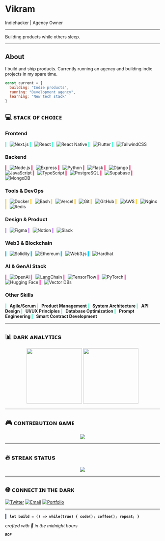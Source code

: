 # Vikram

Indiehacker | Agency Owner

---

Building products while others sleep.

---

## About

I build and ship products. Currently running an agency and building indie projects in my spare time.

```javascript
const current = {
  building: "Indie products",
  running: "Development agency",
  learning: "New tech stack"
}
```

## 💻 sᴛᴀᴄᴋ ᴏғ ᴄʜᴏɪᴄᴇ

### Frontend
<span style="color: #64ffda">▍</span> ![Next.js](https://img.shields.io/badge/next-000000?style=for-the-badge&logo=nextdotjs&logoColor=ffffff)
<span style="color: #64ffda">▍</span> ![React](https://img.shields.io/badge/react-000000?style=for-the-badge&logo=react&logoColor=61DAFB)
<span style="color: #64ffda">▍</span> ![React Native](https://img.shields.io/badge/react_native-000000?style=for-the-badge&logo=react&logoColor=61DAFB)
<span style="color: #64ffda">▍</span> ![Flutter](https://img.shields.io/badge/flutter-000000?style=for-the-badge&logo=flutter&logoColor=02569B)
<span style="color: #64ffda">▍</span> ![TailwindCSS](https://img.shields.io/badge/tailwind-000000?style=for-the-badge&logo=tailwind-css&logoColor=38B2AC)

### Backend
<span style="color: #f06292">▍</span> ![Node.js](https://img.shields.io/badge/node-000000?style=for-the-badge&logo=node.js&logoColor=6DA55F)
<span style="color: #f06292">▍</span> ![Express](https://img.shields.io/badge/express-000000?style=for-the-badge&logo=express&logoColor=ffffff)
<span style="color: #f06292">▍</span> ![Python](https://img.shields.io/badge/python-000000?style=for-the-badge&logo=python&logoColor=3670A0)
<span style="color: #f06292">▍</span> ![Flask](https://img.shields.io/badge/flask-000000?style=for-the-badge&logo=flask&logoColor=ffffff)
<span style="color: #f06292">▍</span> ![Django](https://img.shields.io/badge/django-000000?style=for-the-badge&logo=django&logoColor=092E20)
<span style="color: #f06292">▍</span> ![JavaScript](https://img.shields.io/badge/javascript-000000?style=for-the-badge&logo=javascript&logoColor=F7DF1E)
<span style="color: #f06292">▍</span> ![TypeScript](https://img.shields.io/badge/typescript-000000?style=for-the-badge&logo=typescript&logoColor=007ACC)
<span style="color: #f06292">▍</span> ![PostgreSQL](https://img.shields.io/badge/postgresql-000000?style=for-the-badge&logo=postgresql&logoColor=316192)
<span style="color: #f06292">▍</span> ![Supabase](https://img.shields.io/badge/supabase-000000?style=for-the-badge&logo=supabase&logoColor=3ECF8E)
<span style="color: #f06292">▍</span> ![MongoDB](https://img.shields.io/badge/mongodb-000000?style=for-the-badge&logo=mongodb&logoColor=47A248)

### Tools & DevOps
<span style="color: #ffd54f">▍</span> ![Docker](https://img.shields.io/badge/docker-000000?style=for-the-badge&logo=docker&logoColor=2496ED)
<span style="color: #ffd54f">▍</span> ![Bash](https://img.shields.io/badge/bash-000000?style=for-the-badge&logo=gnu-bash&logoColor=4EAA25)
<span style="color: #ffd54f">▍</span> ![Vercel](https://img.shields.io/badge/vercel-000000?style=for-the-badge&logo=vercel&logoColor=ffffff)
<span style="color: #ffd54f">▍</span> ![Git](https://img.shields.io/badge/git-000000?style=for-the-badge&logo=git&logoColor=F05032)
<span style="color: #ffd54f">▍</span> ![GitHub](https://img.shields.io/badge/github-000000?style=for-the-badge&logo=github&logoColor=ffffff)
<span style="color: #ffd54f">▍</span> ![AWS](https://img.shields.io/badge/aws-000000?style=for-the-badge&logo=amazon-aws&logoColor=FF9900)
<span style="color: #ffd54f">▍</span> ![Nginx](https://img.shields.io/badge/nginx-000000?style=for-the-badge&logo=nginx&logoColor=009639)
<span style="color: #ffd54f">▍</span> ![Redis](https://img.shields.io/badge/redis-000000?style=for-the-badge&logo=redis&logoColor=DC382D)

### Design & Product
<span style="color: #ce9cff">▍</span> ![Figma](https://img.shields.io/badge/figma-000000?style=for-the-badge&logo=figma&logoColor=F24E1E)
<span style="color: #ce9cff">▍</span> ![Notion](https://img.shields.io/badge/notion-000000?style=for-the-badge&logo=notion&logoColor=ffffff)
<span style="color: #ce9cff">▍</span> ![Slack](https://img.shields.io/badge/slack-000000?style=for-the-badge&logo=slack&logoColor=4A154B)

### Web3 & Blockchain
<span style="color: #00d4ff">▍</span> ![Solidity](https://img.shields.io/badge/solidity-000000?style=for-the-badge&logo=solidity&logoColor=363636)
<span style="color: #00d4ff">▍</span> ![Ethereum](https://img.shields.io/badge/ethereum-000000?style=for-the-badge&logo=ethereum&logoColor=3C3C3D)
<span style="color: #00d4ff">▍</span> ![Web3.js](https://img.shields.io/badge/web3.js-000000?style=for-the-badge&logo=web3.js&logoColor=F16822)
<span style="color: #00d4ff">▍</span> ![Hardhat](https://img.shields.io/badge/hardhat-000000?style=for-the-badge&logo=hardhat&logoColor=FFCF1F)

### AI & GenAI Stack
<span style="color: #ff6ec7">▍</span> ![OpenAI](https://img.shields.io/badge/openai-000000?style=for-the-badge&logo=openai&logoColor=412991)
<span style="color: #ff6ec7">▍</span> ![LangChain](https://img.shields.io/badge/langchain-000000?style=for-the-badge&logo=langchain&logoColor=1C3C3C)
<span style="color: #ff6ec7">▍</span> ![TensorFlow](https://img.shields.io/badge/tensorflow-000000?style=for-the-badge&logo=tensorflow&logoColor=FF6F00)
<span style="color: #ff6ec7">▍</span> ![PyTorch](https://img.shields.io/badge/pytorch-000000?style=for-the-badge&logo=pytorch&logoColor=EE4C2C)
<span style="color: #ff6ec7">▍</span> ![Hugging Face](https://img.shields.io/badge/huggingface-000000?style=for-the-badge&logo=huggingface&logoColor=FFD21E)
<span style="color: #ff6ec7">▍</span> ![Vector DBs](https://img.shields.io/badge/vector_dbs-000000?style=for-the-badge&logo=pinecone&logoColor=FF6B00)

### Other Skills
<span style="color: #80ffdb">▍</span> **Agile/Scrum**
<span style="color: #80ffdb">▍</span> **Product Management**
<span style="color: #80ffdb">▍</span> **System Architecture**
<span style="color: #80ffdb">▍</span> **API Design**
<span style="color: #80ffdb">▍</span> **UI/UX Principles**
<span style="color: #80ffdb">▍</span> **Database Optimization**
<span style="color: #80ffdb">▍</span> **Prompt Engineering**
<span style="color: #80ffdb">▍</span> **Smart Contract Development**

---

## 📊 ᴅᴀʀᴋ ᴀɴᴀʟʏᴛɪᴄs

<div align="center">
    <img height="180em" src="https://github-readme-stats.vercel.app/api?username=vikramships&show_icons=true&theme=dracula&include_all_commits=true&count_private=true&hide_border=true&bg_color=000000&title_color=bd93f9&icon_color=bd93f9&text_color=f8f8f2"/>
    <img height="180em" src="https://github-readme-stats.vercel.app/api/top-langs/?username=vikramships&layout=compact&langs_count=8&theme=dracula&hide_border=true&bg_color=000000&title_color=bd93f9&text_color=f8f8f2"/>
    
</div>

---

## 🎮 ᴄᴏɴᴛʀɪʙᴜᴛɪᴏɴ ɢᴀᴍᴇ

<div align="center">
    <img src="https://github-readme-activity-graph.vercel.app/graph?username=vikramships&theme=dracula&hide_border=true&bg_color=000000&color=bd93f9&line=bd93f9&point=ffffff"/>
    
</div>

---

## 🔥 sᴛʀᴇᴀᴋ sᴛᴀᴛᴜs

<div align="center">
    <img src="https://streak-stats.demolab.com?user=vikramships&theme=dark&hide_border=true&background=000000&stroke=bd93f9&ring=bd93f9&fire=ff5555&currStreakLabel=f8f8f2"/>
    
</div>

---

## 🌐 ᴄᴏɴɴᴇᴄᴛ ɪɴ ᴛʜᴇ ᴅᴀʀᴋ

[![Twitter](https://img.shields.io/badge/x-000000?style=for-the-badge&logo=x&logoColor=ffffff)](https://x.com/vikramships)
[![Email](https://img.shields.io/badge/gmail-000000?style=for-the-badge&logo=gmail&logoColor=ff5252)](mailto:zenohkai@gmail.com)
[![Portfolio](https://img.shields.io/badge/web-000000?style=for-the-badge&logo=google-chrome&logoColor=64ffda)](https://vikramships.vercel.app/)

---

<span style="color: #6272a4">▍</span> **`let build = () => while(true) { code(); coffee(); repeat; }`**

*crafted with 💜 in the midnight hours*

**`EOF`**

